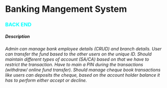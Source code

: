 <h1> Banking Mangement System </h1>
<h3 style="color:cyan">BACK END</h3>
<h5>Description</h5>
<i>Admin can manage bank employee details (CRUD) and branch details.
User can transfer the fund based to the other users on the unique ID.
Should maintain different types of account (SA/CA) based on that we have to restrict the transaction.
Have to main a PIN during the transactions (withdraw/ online fund transfer).
Should manage cheque book transactions like users can deposits the cheque, based on the account holder balance it has to perform either accept or decline.</i>

